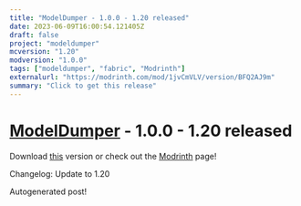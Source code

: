 ```yaml
---
title: "ModelDumper - 1.0.0 - 1.20 released"
date: 2023-06-09T16:00:54.121405Z
draft: false
project: "modeldumper"
mcversion: "1.20"
modversion: "1.0.0"
tags: ["modeldumper", "fabric", "Modrinth"]
externalurl: "https://modrinth.com/mod/1jvCmVLV/version/BFQ2AJ9m"
summary: "Click to get this release"
---
```

# [ModelDumper](/project/modeldumper) - 1.0.0 - 1.20 released
Download [this](https://modrinth.com/mod/1jvCmVLV/version/BFQ2AJ9m) version or check out the [Modrinth](https://modrinth.com/mod/1jvCmVLV) page!

Changelog: Update to 1.20

Autogenerated post!
